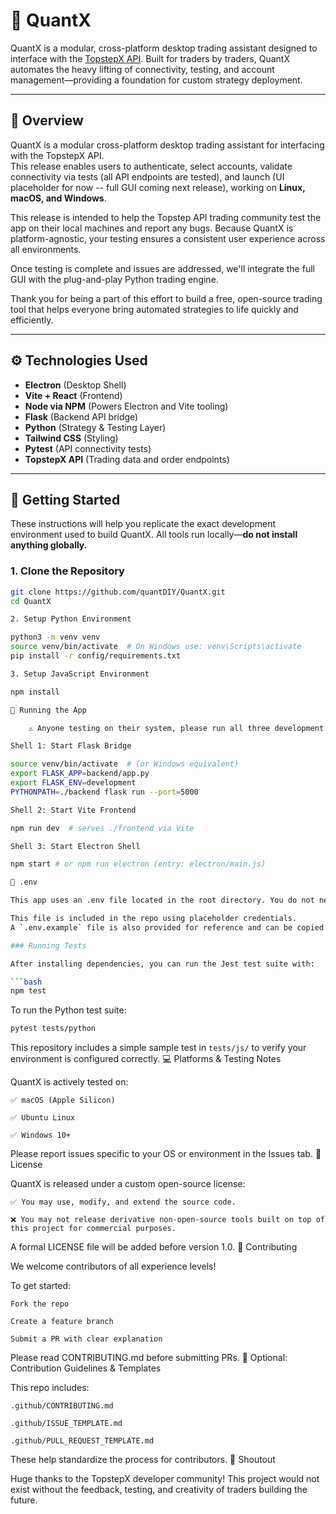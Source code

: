 # 🚀 QuantX

QuantX is a modular, cross-platform desktop trading assistant designed to interface with the [TopstepX API](https://gateway.docs.projectx.com/docs/intro/). Built for traders by traders, QuantX automates the heavy lifting of connectivity, testing, and account management—providing a foundation for custom strategy deployment.

---

## 📘 Overview

QuantX is a modular cross-platform desktop trading assistant for interfacing with the TopstepX API.  
This release enables users to authenticate, select accounts, validate connectivity via tests (all API endpoints are tested), and launch (UI placeholder for now -- full GUI coming next release), working on **Linux, macOS, and Windows**.

This release is intended to help the Topstep API trading community test the app on their local machines and report any bugs. Because QuantX is platform-agnostic, your testing ensures a consistent user experience across all environments.

Once testing is complete and issues are addressed, we'll integrate the full GUI with the plug-and-play Python trading engine.

Thank you for being a part of this effort to build a free, open-source trading tool that helps everyone bring automated strategies to life quickly and efficiently.

---

## ⚙️ Technologies Used

- **Electron** (Desktop Shell)
- **Vite + React** (Frontend)
- **Node via NPM** (Powers Electron and Vite tooling)
- **Flask** (Backend API bridge)
- **Python** (Strategy & Testing Layer)
- **Tailwind CSS** (Styling)
- **Pytest** (API connectivity tests)
- **TopstepX API** (Trading data and order endpoints)

---

## 🔧 Getting Started

These instructions will help you replicate the exact development environment used to build QuantX. All tools run locally—**do not install anything globally.**

### 1. Clone the Repository

```bash
git clone https://github.com/quantDIY/QuantX.git
cd QuantX

2. Setup Python Environment

python3 -m venv venv
source venv/bin/activate  # On Windows use: venv\Scripts\activate
pip install -r config/requirements.txt

3. Setup JavaScript Environment

npm install

🧪 Running the App

    ⚠️ Anyone testing on their system, please run all three development shells below in order, or you will encounter errors.

Shell 1: Start Flask Bridge

source venv/bin/activate  # (or Windows equivalent)
export FLASK_APP=backend/app.py
export FLASK_ENV=development
PYTHONPATH=./backend flask run --port=5000

Shell 2: Start Vite Frontend

npm run dev  # serves ./frontend via Vite

Shell 3: Start Electron Shell

npm start # or npm run electron (entry: electron/main.js)

📂 .env

This app uses an .env file located in the root directory. You do not need to create or modify this file manually. The app handles .env updates dynamically through the onboarding UI.

This file is included in the repo using placeholder credentials.
A `.env.example` file is also provided for reference and can be copied to `.env` when setting up the project locally.

### Running Tests

After installing dependencies, you can run the Jest test suite with:

```bash
npm test
```

To run the Python test suite:

```bash
pytest tests/python
```

This repository includes a simple sample test in `tests/js/` to verify your environment is configured correctly.
💻 Platforms & Testing Notes

QuantX is actively tested on:

    ✅ macOS (Apple Silicon)

    ✅ Ubuntu Linux

    ✅ Windows 10+

Please report issues specific to your OS or environment in the Issues tab.
🪪 License

QuantX is released under a custom open-source license:

    ✅ You may use, modify, and extend the source code.

    ❌ You may not release derivative non-open-source tools built on top of this project for commercial purposes.

A formal LICENSE file will be added before version 1.0.
🤝 Contributing

We welcome contributors of all experience levels!

To get started:

    Fork the repo

    Create a feature branch

    Submit a PR with clear explanation

Please read CONTRIBUTING.md before submitting PRs.
🧪 Optional: Contribution Guidelines & Templates

This repo includes:

    .github/CONTRIBUTING.md

    .github/ISSUE_TEMPLATE.md

    .github/PULL_REQUEST_TEMPLATE.md

These help standardize the process for contributors.
🌟 Shoutout

Huge thanks to the TopstepX developer community! This project would not exist without the feedback, testing, and creativity of traders building the future.
